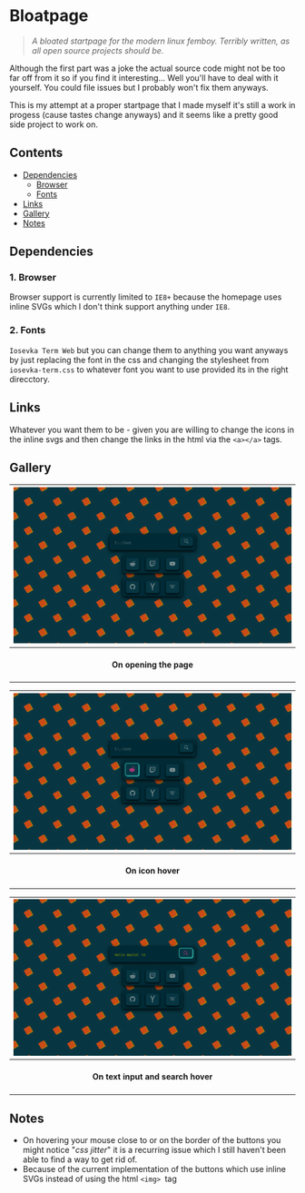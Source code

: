 # Bloatpage

> _A bloated startpage for the modern linux femboy. Terribly written, as all open source projects should be._

Although the first part was a joke the actual source code might not be too far off from it so if you find it interesting... Well you'll have to deal with it yourself. You could file issues but I probably won't fix them anyways.

This is my attempt at a proper startpage that I made myself it's still a work in progess (cause tastes change anyways) and it seems like a pretty good side project to work on.

## Contents

- [Dependencies](#dependencies)
    - [Browser](#browser)
    - [Fonts](#fonts)
- [Links](#links)
- [Gallery](#gallery)
- [Notes](#notes)

## Dependencies

### 1. Browser

Browser support is currently limited to `IE8+` because the homepage uses inline SVGs which I don't think support anything under `IE8`.

### 2. Fonts

`Iosevka Term Web` but you can change them to anything you want anyways by just replacing the font in the css and changing the stylesheet from `iosevka-term.css` to whatever font you want to use provided its in the right direcctory.

## Links

Whatever you want them to be - given you are willing to change the icons in the inline svgs and then change the links in the html via the `<a></a>` tags.

## Gallery

| ![bloatpage](https://raw.githubusercontent.com/iwasElitist/bloatpage/main/screenshots/2022-05-17-072338_1920x1080_scrot.png?raw=true "normal") | 
| --- |
| <h4 align="center">On opening the page</h4> |

| ![bloatpage](https://raw.githubusercontent.com/iwasElitist/bloatpage/main/screenshots/2022-05-17-072504_1920x1080_scrot.png?raw=true "icon hover") |
| --- |
| <h4 align="center">On icon hover</h4> |

| ![bloatpage](https://raw.githubusercontent.com/iwasElitist/bloatpage/main/screenshots/2022-05-17-072800_1920x1080_scrot.png?raw=true "search bar") |
| --- |
| <h4 align="center">On text input and search hover</h4> |

## Notes

- On hovering your mouse close to or on the border of the buttons you might notice "_css jitter_" it is a recurring issue which I still haven't been able to find a way to get rid of.
- Because of the current implementation of the buttons which use inline SVGs instead of using the html `<img> `tag
